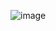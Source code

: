 
![image](https://github.com/TheBialy3/java-project/assets/107372713/b2f33134-5c1b-4ef7-a2f5-b144593415d8)
